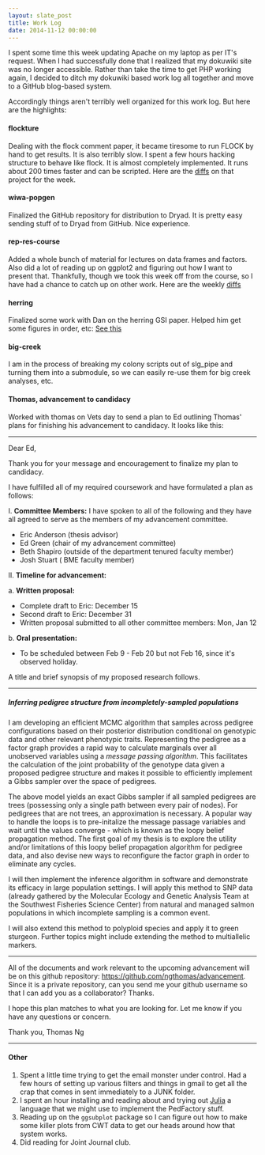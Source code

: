 ```yaml
---
layout: slate_post 
title: Work Log
date: 2014-11-12 00:00:00
---
```


I spent some time this week updating Apache on my laptop as per IT's request.  When I had successfully done
that I realized that my dokuwiki site was no longer accessible. Rather than take the time to get PHP working
again, I decided to ditch my dokuwiki based work log all together and move to a GitHub blog-based system.

Accordingly things aren't terribly well organized for this work log.  But here are the highlights:

#### flockture
Dealing with the flock comment paper, it became tiresome to run FLOCK by hand to get results.  It is also terribly slow.  I spent
a few hours hacking structure to behave like flock.  It is almost completely implemented.  It runs about 200 times faster and
can be scripted. Here are the [diffs](https://github.com/eriqande/flockture/compare/9c717286591423c54cf6654e8c1b7ae62e59bec4...695a8f2f30088d764d5ae7def23fa2334911e5dd) on that project for the week.

#### wiwa-popgen
Finalized the GitHub repository for distribution to Dryad.  It is pretty easy sending stuff of to Dryad from GitHub.  Nice
experience.

#### rep-res-course
Added a whole bunch of material for lectures on data frames and factors.  Also did a lot of reading up on ggplot2 and figuring
out how I want to present that.  Thankfully, though we took this week off from the course, so I have had a chance to catch
up on other work. Here are the weekly [diffs](https://github.com/eriqande/rep-res-course/compare/aa3822c90938d7560c17e2ba5eb2b294dda7e430...d0447429e3be87e064848b0fa94a3abd624fa9d3)

#### herring
Finalized some work with Dan on the herring GSI paper.  Helped him get some figures in order, etc: [See this](https://github.com/eriqande/herring/commit/fbe41be92feae5487f235859bdb511a4c64dbc5f)

#### big-creek
I am in the process of breaking my colony scripts out of slg_pipe and turning them into a submodule, so we can easily re-use them
for big creek analyses, etc.


#### Thomas, advancement to candidacy
Worked with thomas on Vets day to send a plan to Ed outlining Thomas' plans for finishing his advancement to candidacy.
It looks like this:

---

Dear Ed,

Thank you for your message and encouragement to finalize my plan to candidacy.

I have fulfilled all of my required coursework and have formulated a plan as follows: 

I. __Committee Members:__ I have spoken to all of the following and they have all agreed to
serve as the members of my advancement committee.
  * Eric Anderson (thesis advisor)
  * Ed Green (chair of my advancement committee)
  * Beth Shapiro (outside of the department tenured faculty member) 
  * Josh Stuart ( BME faculty member)
 
  

II. __Timeline for advancement:__

a. __Written proposal:__
  * Complete draft to Eric: December 15
  * Second draft to Eric: December 31
  * Written proposal submitted to all other committee members: Mon, Jan 12
  
b. __Oral presentation:__
  * To be scheduled between Feb 9 - Feb 20 but not Feb 16, since it's observed holiday.
  
A title and brief synopsis of my proposed research follows.

---
##### Inferring pedigree structure from incompletely-sampled populations

I am developing an efficient MCMC algorithm that samples across pedigree
configurations based on their posterior distribution conditional on genotypic data and
other relevant phenotypic traits. Representing the pedigree as a factor graph provides a
rapid way to calculate marginals over all unobserved variables using a
_message passing algorithm_. This facilitates the
calculation of the joint probability of the genotype data given a proposed pedigree
structure and makes it possible to efficiently implement a Gibbs sampler over the
space of pedigrees. 

The above model yields an exact Gibbs sampler if all sampled pedigrees
are trees (possessing only a single path between every pair of nodes). For pedigrees that
are not trees, an
approximation is necessary. A popular way to handle the
loops is to pre-initalize the message passage variables and wait until the
values converge - which is known as the loopy belief propagation method. The first goal
of my thesis is to explore the utility and/or limitations of this loopy belief
propagation algorithm for pedigree data, and
also devise new ways to reconfigure the factor graph in order to eliminate any cycles.

I will then implement the inference algorithm in software and
demonstrate its efficacy in large population settings. I will apply this method to
SNP data (already gathered by the Molecular Ecology and Genetic Analysis Team at the 
Southwest Fisheries Science Center) from natural and managed salmon populations in
which incomplete sampling is a common event. 

I will also extend this method to polyploid species and apply it to
green sturgeon.  Further topics might include extending the method to multiallelic
markers.


---


All of the documents and work relevant to the upcoming advancement will be on this github repository: https://github.com/ngthomas/advancement. Since it is a private repository, can you send me your github username so that I can add you as a collaborator? Thanks.

I hope this plan matches to what you are looking for. Let me know if you have any questions or concern.

Thank you,
Thomas Ng


---

#### Other

1. Spent a little time trying to get the email monster under control.  Had a few hours of setting up various filters and things in gmail 
to get all the crap that comes in sent immediately to a JUNK folder.  
2. I spent an hour installing and reading about and trying out [Julia](http://julialang.org/) a language that we might
use to implement the PedFactory stuff.
3. Reading up on the `ggsubplot` package so I can figure out how to make some killer plots from CWT data to get our heads around
how that system works.
4. Did reading for Joint Journal club.
